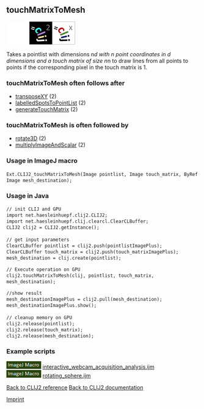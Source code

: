 ## touchMatrixToMesh
<img src="images/mini_empty_logo.png"/><img src="images/mini_clij2_logo.png"/><img src="images/mini_clijx_logo.png"/>

Takes a pointlist with dimensions n*d with n point coordinates in d dimensions and a touch matrix of 
size n*n to draw lines from all points to points if the corresponding pixel in the touch matrix is 1.

### touchMatrixToMesh often follows after
* <a href="reference_transposeXY">transposeXY</a> (2)
* <a href="reference_labelledSpotsToPointList">labelledSpotsToPointList</a> (2)
* <a href="reference_generateTouchMatrix">generateTouchMatrix</a> (2)


### touchMatrixToMesh is often followed by
* <a href="reference_rotate3D">rotate3D</a> (2)
* <a href="reference_multiplyImageAndScalar">multiplyImageAndScalar</a> (2)


### Usage in ImageJ macro
```
Ext.CLIJ2_touchMatrixToMesh(Image pointlist, Image touch_matrix, ByRef Image mesh_destination);
```


### Usage in Java
```
// init CLIJ and GPU
import net.haesleinhuepf.clij2.CLIJ2;
import net.haesleinhuepf.clij.clearcl.ClearCLBuffer;
CLIJ2 clij2 = CLIJ2.getInstance();

// get input parameters
ClearCLBuffer pointlist = clij2.push(pointlistImagePlus);
ClearCLBuffer touch_matrix = clij2.push(touch_matrixImagePlus);
mesh_destination = clij.create(pointlist);
```

```
// Execute operation on GPU
clij2.touchMatrixToMesh(clij, pointlist, touch_matrix, mesh_destination);
```

```
//show result
mesh_destinationImagePlus = clij2.pull(mesh_destination);
mesh_destinationImagePlus.show();

// cleanup memory on GPU
clij2.release(pointlist);
clij2.release(touch_matrix);
clij2.release(mesh_destination);
```




### Example scripts
<a href="https://github.com/clij/clij2-docs/blob/master/src/main/macro/interactive_webcam_acquisition_analysis.ijm"><img src="images/language_macro.png" height="20"/></a> [interactive_webcam_acquisition_analysis.ijm](https://github.com/clij/clij2-docs/blob/master/src/main/macro/interactive_webcam_acquisition_analysis.ijm)  
<a href="https://github.com/clij/clij2-docs/blob/master/src/main/macro/rotating_sphere.ijm"><img src="images/language_macro.png" height="20"/></a> [rotating_sphere.ijm](https://github.com/clij/clij2-docs/blob/master/src/main/macro/rotating_sphere.ijm)  


[Back to CLIJ2 reference](https://clij.github.io/clij2-docs/reference)
[Back to CLIJ2 documentation](https://clij.github.io/clij2-docs)

[Imprint](https://clij.github.io/imprint)
